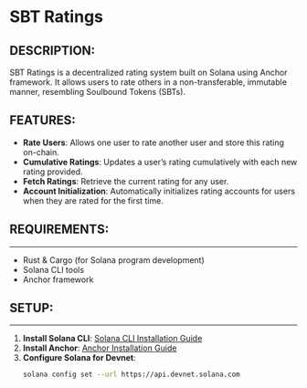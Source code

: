 # SBT Ratings

## DESCRIPTION:

SBT Ratings is a decentralized rating system built on Solana using Anchor framework. It allows users to rate others in a non-transferable, immutable manner, resembling Soulbound Tokens (SBTs).

## FEATURES:

- **Rate Users**: Allows one user to rate another user and store this rating on-chain.
- **Cumulative Ratings**: Updates a user’s rating cumulatively with each new rating provided.
- **Fetch Ratings**: Retrieve the current rating for any user.
- **Account Initialization**: Automatically initializes rating accounts for users when they are rated for the first time.

## REQUIREMENTS:

---

- Rust & Cargo (for Solana program development)
- Solana CLI tools
- Anchor framework

## SETUP:

---

1. **Install Solana CLI**: [Solana CLI Installation Guide](https://docs.solana.com/cli/install-solana-cli-tools)
2. **Install Anchor**: [Anchor Installation Guide](https://book.anchor-lang.com/getting_started/installation.html)
3. **Configure Solana for Devnet**:
   ```bash
   solana config set --url https://api.devnet.solana.com
   ```
